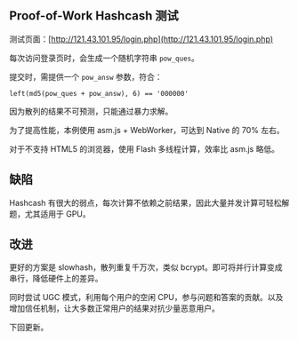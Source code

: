 ## Proof-of-Work Hashcash 测试

测试页面：[http://121.43.101.95/login.php](http://121.43.101.95/login.php)

每次访问登录页时，会生成一个随机字符串 `pow_ques`。

提交时，需提供一个 `pow_answ` 参数，符合：

```
left(md5(pow_ques + pow_answ), 6) == '000000'
```

因为散列的结果不可预测，只能通过暴力求解。

为了提高性能，本例使用 asm.js + WebWorker，可达到 Native 的 70% 左右。

对于不支持 HTML5 的浏览器，使用 Flash 多线程计算，效率比 asm.js 略低。


## 缺陷

Hashcash 有很大的弱点，每次计算不依赖之前结果，因此大量并发计算可轻松解题，尤其适用于 GPU。

## 改进

更好的方案是 slowhash，散列重复千万次，类似 bcrypt。即可将并行计算变成串行，降低硬件上的差异。

同时尝试 UGC 模式，利用每个用户的空闲 CPU，参与问题和答案的贡献。以及增加信任机制，让大多数正常用户的结果对抗少量恶意用户。

下回更新。
